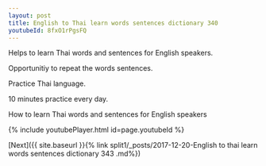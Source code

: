 ```yaml
---
layout: post
title: English to Thai learn words sentences dictionary 340 
youtubeId: 8fxO1rPgsFQ
---
```

 
 
Helps to learn Thai words and sentences for English speakers.

Opportunitiy to repeat the words sentences. 

Practice Thai language. 
 
10 minutes practice every day. 
 
How to learn Thai words and sentences for English speakers 
 
{% include youtubePlayer.html id=page.youtubeId %}
 
 
[Next]({{ site.baseurl }}{% link  split1/_posts/2017-12-20-English to thai learn words sentences dictionary 343 .md%})
 
